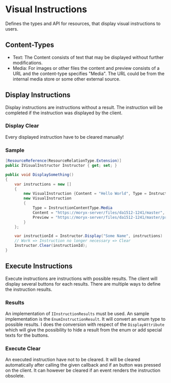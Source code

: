 # Visual Instructions

Defines the types and API for resources, that display visual instructions to users. 

## Content-Types

- Text: The Content consists of text that may be displayed without further modifications.
- Media: For images or other files the content and preview consists of a URL and the content-type specifies "Media". The URL could be from the internal media store or some other external source.

## Display Instructions

Display instructions are instructions without a result. The instruction will be completed if the instruction was displayed by the client.

### Display Clear

Every displayed instruction have to be cleared manually!

### Sample

````cs
[ResourceReference(ResourceRelationType.Extension)]
public IVisualInstructor Instructor { get; set; }

public void DisplaySomething()
{
    var instructions = new []
    {
        new VisualInstruction {Content = "Hello World", Type = InstructionContentType.Text},
        new VisualInstruction 
        {
            Type = InstructionContentType.Media
            Content = "https://moryx-server/files/da1512-1241/master",
            Preview = "https://moryx-server/files/da1512-1241/master/preview",
        }
    };

    var instructionId = Instructor.Display("Some Name", instructions)
    // Work => Instruction no longer necessary => Clear
    Instructor.Clear(instructionId);
}
````

## Execute Instructions

Execute instructions are instructions with possible results. The client will display several buttons for each results. There are multiple ways to define the instruction results.

### Results

An implementation of `IInstructionResults` must be used. An sample implementation is the `EnumInstructionResult`. It will convert an enum type to possible results. I does the conversion with respect of the `DisplayAttribute` which will give the possibility to hide a result from the enum or add special texts for the buttons.

### Execute Clear

An executed instruction have not to be cleared. It will be cleared automatically after calling the given callback and if an button was pressed on the client. It can however be cleared if an event renders the instruction obsolete.